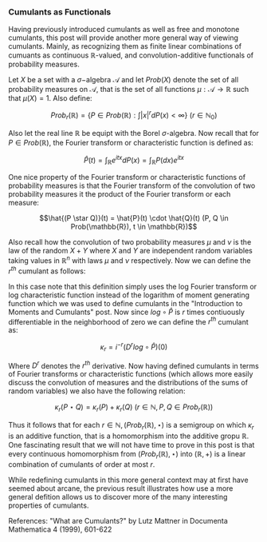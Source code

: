 ### Cumulants as Functionals




Having previously introduced cumulants as well as free and monotone cumulants, this post will provide another more general way of viewing cumulants. Mainly, as recognizing them as finite linear combinations of cumuants as continuous $\mathbb{R}$-valued, and convolution-additive functionals of probability measures. 

Let $X$ be a set with a $\sigma-$algebra $\mathcal{A}$ and let $Prob(X)$ denote the set of all probability measures on $\mathcal{A}$, that is the set of all functions $\mu : \mathcal{A} \rightarrow \mathbb{R}$ such that $\mu(X) = 1$. Also define:

$$Prob_r(\mathbb{R}) = \{ P \in Prob(\mathbb{R}) : \int |x|^r dP(x) < \infty \} \text{   } (r \in \mathbb{N}_0)$$


Also let the real line $\mathbb{R}$ be equipt with the Borel $\sigma$-algebra.  Now recall that for $P \in Prob(\mathbb{R})$, the Fourier transform or characteristic function is defined as: 

$$\hat{P}(t) = \int_\mathbb{R} e^{itx} dP(x) = \int_\mathbb{R} P(dx)e^{itx}$$

One nice property of the Fourier transform or characteristic functions of probability measures is that the Fourier transform of the convolution of two probability measures it the product of the Fourier transform or each measure:

$$\hat{(P \star Q)}(t) = \hat{P}(t) \cdot \hat{Q}(t) (P, Q \in Prob(\mathbb{R}), t \in \mathbb{R})$$

Also recall how the convolution of two probability measures $\mu$ and $\nu$ is the law of the random $X + Y$ where $X$ and $Y$ are independent random variables taking values in $\mathbb{R}^n$ with laws $\mu$ and $\nu$ respectively. Now we can define the $r^{th}$ cumulant as follows: 


In this case note that this definition simply uses the log Fourier transform or log characteristic function instead of the logarithm of moment generating function which we was used to define cumulants in the "Introduction to Moments and Cumulants" post. Now since $log \circ \hat{P}$ is $r$ times contiuously differentiable in the neighborhood of zero we can define the $r^{th}$ cumulant as:

$$\kappa_r = i^{-r}(D^r log \circ \hat{P})(0)$$ 


Where $D^r$ denotes the $r^{th}$ derivative. Now having defined cumulants in terms of Fourier transforms or characteristic functions (which allows more easily discuss the convolution of measures and the distributions of the sums of random variables) we also have the following relation: 

$$\kappa_r(P \star Q) = \kappa_r(P) + \kappa_r(Q) \text{   } (r \in \mathbb{N}, P, Q \in Prob_r(\mathbb{R}))$$

Thus it follows that for each $r \in \mathbb{N}, (Prob_r(\mathbb{R}), \star)$ is a semigroup on which $\kappa_r$ is an additive function, that is a homomorphism into the additive gropu $\mathbb{R}$. One fascinating result that we will not have time to prove in this post is that every continuous homomorphism from $(Prob_r(\mathbb{R}), \star)$ into $(\mathbb{R}, +)$ is a linear combination of cumulants of order at most $r$. 

While redefining cumulants in this more general context may at first have seemed about arcane, the previous result illustrates how use a more general defition allows us to discover more of the many interesting properties of cumulants. 


References: "What are Cumulants?" by Lutz Mattner in Documenta Mathematica 4 (1999), 601-622




















